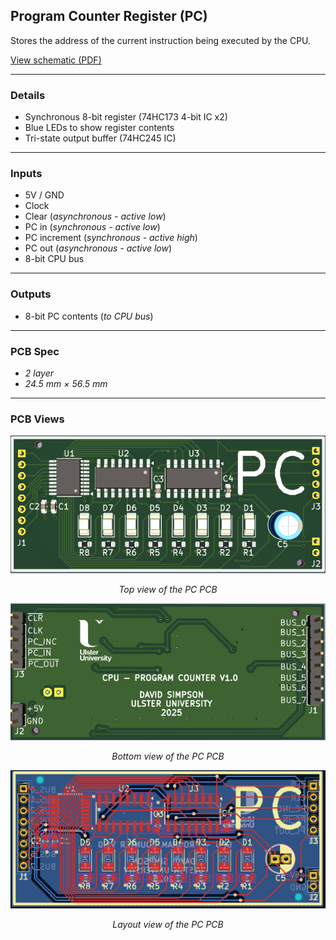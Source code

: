 ## Program Counter Register (PC)

Stores the address of the current instruction being executed by the CPU.

[View schematic (PDF)](PC_schematic.pdf)

---

### Details

- Synchronous 8-bit register (74HC173 4-bit IC x2)
- Blue LEDs to show register contents
- Tri-state output buffer (74HC245 IC)

---

### Inputs

- 5V / GND
- Clock
- Clear (*asynchronous - active low*)
- PC in (*synchronous - active low*)
- PC increment (*synchronous - active high*)
- PC out (*asynchronous - active low*)
- 8-bit CPU bus

---

### Outputs

- 8-bit PC contents (*to CPU bus*)

---

### PCB Spec

- *2 layer*
- *24.5 mm × 56.5 mm*

---

### PCB Views

<p align="center">
  <img src="../../images/pc_pcb_top.PNG" alt="PC pcb top" width="600"/>
</p>
<p align="center"><em>Top view of the PC PCB</em></p>

<p align="center">
  <img src="../../images/pc_pcb_bottom.PNG" alt="PC pcb bottom" width="600"/>
</p>
<p align="center"><em>Bottom view of the PC PCB</em></p>

<p align="center">
  <img src="../../images/pc_pcb_design.PNG" alt="PC pcb design" width="600"/>
</p>
<p align="center"><em>Layout view of the PC PCB</em></p>



